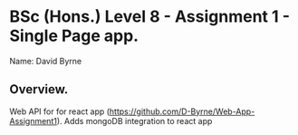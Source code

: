 # BSc (Hons.) Level 8 - Assignment 1 - Single Page app.

Name: David Byrne

## Overview.

Web API for for react app (https://github.com/D-Byrne/Web-App-Assignment1). Adds mongoDB integration to react app